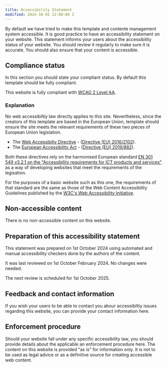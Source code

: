 ```yaml
---
title: Accessibility Statement
modified: 2024-10-01 12:00:00 Z
---
```


By default we have tried to make this template and contente management system accessible. It is good practice to have an accessibility statement on your website. This statement informs your users about the accessibility status of your website. You should review it regularly to make sure it is accurate. You should also ensure that your content is accessible.

## Compliance status

In this section you should state your compliant status. By default this template should be fully compliant.

This website is fully compliant with [WCAG 2 Level AA](https://www.w3.org/TR/WCAG2/).

### Explanation

No web accessibiltiy law directly applies to this site. Nevertheless, since the creators of this template are based in the European Union, template should ensure the site meets the relevant requirements of these two pieces of European Union legislation.

* The [Web Accessibiliy Directive](https://ec.europa.eu/digital-single-market/en/web-accessibility) - ([Directive (EU) 2016/2102](https://eur-lex.europa.eu/eli/dir/2016/2102/oj)).
* The [European Accessibility Act](https://ec.europa.eu/social/main.jsp?catId=1202) - ([Directive (EU) 2019/882](https://eur-lex.europa.eu/eli/dir/2019/882/oj)).

Both these directives rely on the harmonised European standard [EN 301 549 v3.2.1 on the "Accessibility requirements for ICT products and services"](https://www.etsi.org/deliver/etsi_en/301500_301599/301549/03.02.01_60/en_301549v030201p.pdf) as a way of developing websites that meet the requirements of the legisation.

For the purposes of a basic website such as this one, the requirements of that standard are the same as those of the Web Content Accessibility Guidelines published by the [W3C's Web Accessibility Initiative](https://www.w3.org/WAI/).

## Non-accessible content

There is no non-accessible content on this website.

## Preparation of this accessibility statement

This statement was prepared on 1st October 2024 using automated and manual accessibility checkers done by the authors of the content. 

It was last reviewed on 1st October February 2024. No changes were needed.

The next review is scheduled for 1st October 2025.

## Feedback and contact information

If you wish your users to be able to contact you abour accessibiltiy issues regarding this website, you can provide your contact information here.

## Enforcement procedure

Should your website fall under any specific accessibility law, you should provide details about the applicable an enforcement procedure here. The content on this website is provided "as is" for information only.  It is not to be used as legal advice or as a definitive source for creating accessible web content.